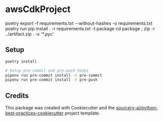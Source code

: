 # awsCdkProject
poetry export -f requirements.txt --without-hashes -o requirements.txt
poetry run pip install . -r requirements.txt -t package
cd package ; zip -r ../artifact.zip . -x '*.pyc'
## Setup
```sh
poetry install

# Setup pre-commit and pre-push hooks
pipenv run pre-commit install -t pre-commit
pipenv run pre-commit install -t pre-push
```

## Credits
This package was created with Cookiecutter and the [sourcery-ai/python-best-practices-cookiecutter](https://github.com/sourcery-ai/python-best-practices-cookiecutter) project template.
